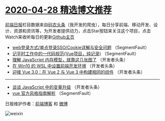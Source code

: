 # [2020-04-28 精选博文推荐](https://toutiao.qdkfweb.cn/date/2020/04/28)

[前端日报](https://qdkfweb.cn/c/news)栏目数据来自[码农头条](https://toutiao.qdkfweb.cn/)（我开发的爬虫），每日分享前端、移动开发、设计、资源和资讯等，为开发者提供动力，点击Star按钮来关注这个项目，点击Watch来收听每日的更新[Github主页](https://github.com/kujian/frontendDaily)
* [web登录方式/单点登录SSO/Cookie详解与安全问题](https://toutiao.qdkfweb.cn/141665.html) （SegmentFault）
* [记平时工作中的一代码规范(Vue项目，纯记录)](https://toutiao.qdkfweb.cn/141666.html) （SegmentFault）
* [理解 JavaScript 内存模型，就靠这几张图了](https://toutiao.qdkfweb.cn/141667.html) （开发者头条）
* [在 Win10 的 WSL 中设置前端开发环境](https://toutiao.qdkfweb.cn/141668.html) （开发者头条）
* [迎接 Vue 3.0：在 Vue 2 与 Vue 3 中构建相同的组件](https://toutiao.qdkfweb.cn/141669.html) （开发者头条）

***
* [谈谈 JavaScript 中的变量升级](https://toutiao.qdkfweb.cn/141670.html) （开发者头条）
* [vue 官方风格指南解析](https://toutiao.qdkfweb.cn/141664.html) （SegmentFault）

日报维护作者：[前端博客](https://qdkfweb.cn/) 和 [微博](https://qdkfweb.cn/go/weibo)

![weixin](https://user-images.githubusercontent.com/3055447/38468989-651132ac-3b80-11e8-8e6b-15122322a9d7.png)